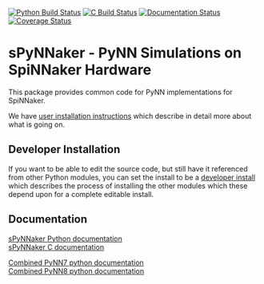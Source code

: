 [![Python Build Status](https://github.com/SpiNNakerManchester/sPyNNaker/workflows/Python%20Actions/badge.svg?branch=master)](https://github.com/SpiNNakerManchester/sPyNNaker/actions?query=workflow%3A%22Python+Actions%22+branch%3Amaster)
[![C Build Status](https://github.com/SpiNNakerManchester/sPyNNaker/workflows/C%20Actions/badge.svg?branch=master)](https://github.com/SpiNNakerManchester/sPyNNaker/actions?query=workflow%3A%22C+Actions%22+branch%3Amaster)
[![Documentation Status](https://readthedocs.org/projects/spynnaker/badge/?version=master)](https://spynnaker.readthedocs.io/en/master/?badge=master)
[![Coverage Status](https://coveralls.io/repos/github/SpiNNakerManchester/sPyNNaker/badge.svg?branch=master)](https://coveralls.io/github/SpiNNakerManchester/sPyNNaker?branch=master)

sPyNNaker - PyNN Simulations on SpiNNaker Hardware
==================================================
This package provides common code for PyNN implementations for SpiNNaker.

We have [user installation instructions](http://spinnakermanchester.github.io/)
which describe in detail more about what is going on.

Developer Installation
----------------------
If you want to be able to edit the source code, but still have it referenced
from other Python modules, you can set the install to be a
[developer install](http://spinnakermanchester.github.io/development/devenv.html)
which describes the process of installing the other modules which these
depend upon for a complete editable install.

Documentation
-------------
[sPyNNaker Python documentation](http://spinnakermanchester.github.io/sPyNNaker/python/)
<br>
[sPyNNaker C documentation](http://spinnakermanchester.github.io/sPyNNaker/c/)

[Combined PyNN7 python documentation](http://spinnaker7manchester.readthedocs.io)
<br>
[Combined PyNN8 python documentation](http://spinnaker8manchester.readthedocs.io)
